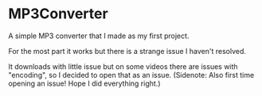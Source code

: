 # MP3Converter
 A simple MP3 converter that I made as my first project.

 For the most part it works but there is a strange issue I haven't resolved.

 It downloads with little issue but on some videos there are issues with "encoding", so I decided to open that as an issue.
(Sidenote: Also first time opening an issue! Hope I did everything right.)
